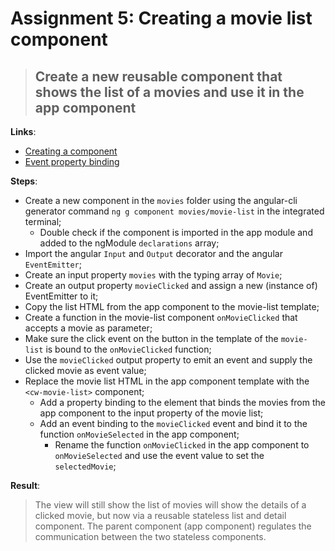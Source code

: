 Assignment 5: Creating a movie list component 
==============================================

> ## Create a new reusable component that shows the list of a movies and use it in the app component

**Links**:
- [Creating a component](https://angular-2-training-book.rangle.io/handout/components/creating_components.html)
- [Event property binding](https://angular-2-training-book.rangle.io/handout/components/app_structure/responding_to_component_events.html)

**Steps**:
- Create a new component in the `movies` folder using the angular-cli generator command `ng g component movies/movie-list` in the integrated terminal;
  - Double check if the component is imported in the app module and added to the ngModule `declarations` array;
- Import the angular `Input` and `Output` decorator and the angular `EventEmitter`;
- Create an input property `movies` with the typing array of `Movie`;
- Create an output property `movieClicked` and assign a new (instance of) EventEmitter to it;
- Copy the list HTML from the app component to the movie-list template;
- Create a function in the movie-list component `onMovieClicked` that accepts a movie as parameter;
- Make sure the click event on the button in the template of the `movie-list` is bound to the `onMovieClicked` function;
- Use the `movieClicked` output property to emit an event and supply the clicked movie as event value;
- Replace the movie list HTML in the app component template with the `<cw-movie-list>` component;
    - Add a property binding to the element that binds the movies from the app component to the input property of the movie list;
    - Add an event binding to the `movieClicked` event and bind it to the function `onMovieSelected` in the app component;
        - Rename the function `onMovieClicked` in the app component to `onMovieSelected` and use the event value to set the `selectedMovie`;

**Result**:
> The view will still show the list of movies will show the details of a clicked movie, but now via a reusable stateless list and detail component.
> The parent component (app component) regulates the communication between the two stateless components.